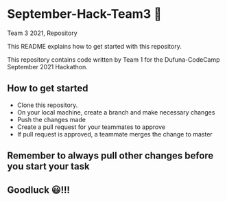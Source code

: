 # September-Hack-Team3 🚩

Team 3 2021, Repository

This README explains how to get started with this repository.

This repository contains code written by Team 1 for the Dufuna-CodeCamp September 2021 Hackathon.

## How to get started
- Clone this repository.
- On your local machine, create a branch and make necessary changes
- Push the changes made
- Create a pull request for your teammates to approve
- If pull request is approved, a teammate merges the change to master

## Remember to always pull other changes before you start your task

## Goodluck 😃!!!
